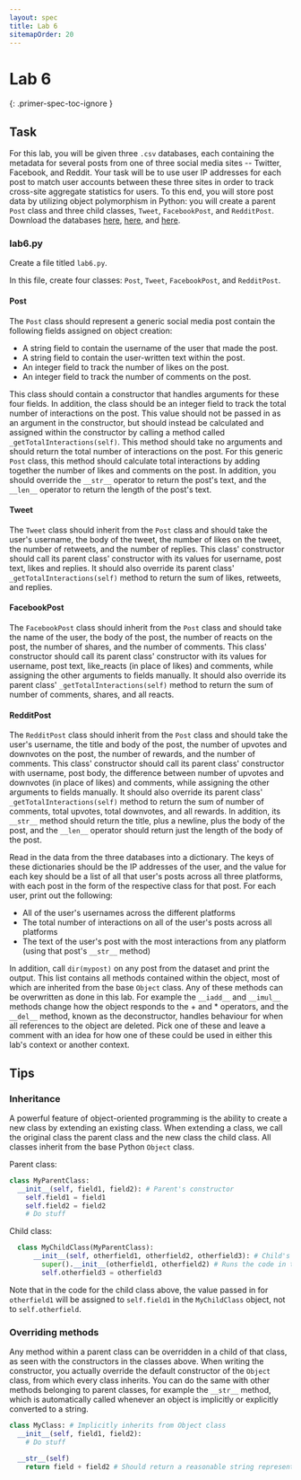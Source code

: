 ```yaml
---
layout: spec
title: Lab 6
sitemapOrder: 20
---
```


Lab 6
==========================
{: .primer-spec-toc-ignore }


## Task
For this lab, you will be given three `.csv` databases, each containing the metadata for several posts from one of three social media sites -- Twitter, Facebook, and Reddit. Your task will be to use user IP addresses for each post to match user accounts between these three sites in order to track cross-site aggregate statistics for users. To this end, you will store post data by utilizing object polymorphism in Python: you will create a parent `Post` class and three child classes, `Tweet`, `FacebookPost`, and `RedditPost`. Download the databases [here](https://raw.githubusercontent.com/eecs298/eecs298.github.io/main/facebook.csv), [here](https://raw.githubusercontent.com/eecs298/eecs298.github.io/main/reddit.csv), and [here](https://raw.githubusercontent.com/eecs298/eecs298.github.io/main/twitter.csv).

### lab6.py
Create a file titled `lab6.py`.

In this file, create four classes: `Post`, `Tweet`, `FacebookPost`, and `RedditPost`.

#### Post
 The `Post` class should represent a generic social media post contain the following fields assigned on object creation:
 * A string field to contain the username of the user that made the post.
 * A string field to contain the user-written text within the post.
 * An integer field to track the number of likes on the post.
 * An integer field to track the number of comments on the post.

 This class should contain a constructor that handles arguments for these four fields. In addition, the class should be an integer field to track the total number of interactions on the post. This value should not be passed in as an argument in the constructor, but should instead be calculated and assigned within the constructor by calling a method called `_getTotalInteractions(self)`. This method should take no arguments and should return the total number of interactions on the post. For this generic `Post` class, this method should calculate total interactions by adding together the number of likes and comments on the post. In addition, you should override the `__str__` operator to return the post's text, and the `__len__` operator to return the length of the post's text.

#### Tweet
The `Tweet` class should inherit from the `Post` class and should take the user's username, the body of the tweet, the number of likes on the tweet, the number of retweets, and the number of replies. This class' constructor should call its parent class' constructor with its values for username, post text, likes and replies. It should also override its parent class' `_getTotalInteractions(self)` method to return the sum of likes, retweets, and replies.

#### FacebookPost
The `FacebookPost` class should inherit from the `Post` class and should take the name of the user, the body of the post, the number of reacts on the post, the number of shares, and the number of comments. This class' constructor should call its parent class' constructor with its values for username, post text, like_reacts (in place of likes) and comments, while assigning the other arguments to fields manually. It should also override its parent class' `_getTotalInteractions(self)` method to return the sum of number of comments, shares, and all reacts.

#### RedditPost
The `RedditPost` class should inherit from the `Post` class and should take the user's username, the title and body of the post, the number of upvotes and downvotes on the post, the number of rewards, and the number of comments. This class' constructor should call its parent class' constructor with username, post body, the difference between number of upvotes and downvotes (in place of likes) and comments, while assigning the other arguments to fields manually. It should also override its parent class' `_getTotalInteractions(self)` method to return the sum of number of comments, total upvotes, total downvotes, and all rewards. In addition, its `__str__` method should return the title, plus a newline, plus the body of the post, and the `__len__` operator should return just the length of the body of the post.

Read in the data from the three databases into a dictionary. The keys of these dictionaries should be the IP addresses of the user, and the value for each key should be a list of all that user's posts across all three platforms, with each post in the form of the respective class for that post. For each user, print out the following:

* All of the user's usernames across the different platforms
* The total number of interactions on all of the user's posts across all platforms
* The text of the user's post with the most interactions from any platform (using that post's `__str__` method)

In addition, call `dir(mypost)` on any post from the dataset and print the output. This list contains all methods contained within the object, most of which are inherited from the base `Object` class. Any of these methods can be overwritten as done in this lab. For example the `__iadd__` and `__imul__` methods change how the object responds to the + and * operators, and the `__del__` method, known as the deconstructor, handles behaviour for when all references to the object are deleted. Pick one of these and leave a comment with an idea for how one of these could be used in either this lab's context or another context.

## Tips
### Inheritance
A powerful feature of object-oriented programming is the ability to create a new class by extending an existing class. When extending a class, we call the original class the parent class and the new class the child class. All classes inherit from the base Python `Object` class.

Parent class:
```python
class MyParentClass:
  __init__(self, field1, field2): # Parent's constructor
    self.field1 = field1
    self.field2 = field2
    # Do stuff
```

Child class:
```python
  class MyChildClass(MyParentClass):
      __init__(self, otherfield1, otherfield2, otherfield3): # Child's constructor
        super().__init__(otherfield1, otherfield2) # Runs the code in the parent class' constructor
        self.otherfield3 = otherfield3
```

Note that in the code for the child class above, the value passed in for `otherfield1` will be assigned to `self.field1` in the `MyChildClass` object, not to `self.otherfield`.

### Overriding methods
Any method within a parent class can be overridden in a child of that class, as seen with the constructors in the classes above. When writing the constructor, you actually override the default constructor of the `Object` class, from which every class inherits. You can do the same with other methods belonging to parent classes, for example the `__str__` method, which is automatically called whenever an object is implicitly or explicitly converted to a string.
```python
class MyClass: # Implicitly inherits from Object class
  __init__(self, field1, field2):
    # Do stuff

  __str__(self)
    return field + field2 # Should return a reasonable string representation of the object
```
